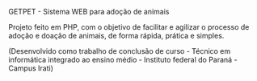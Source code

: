 GETPET - Sistema WEB para adoção de animais

Projeto feito em PHP, com o objetivo de facilitar e agilizar o processo de adoção e doação de animais, de forma rápida, prática e simples.

(Desenvolvido como trabalho de conclusão de curso - Técnico em informática integrado ao ensino médio - Instituto federal do Paraná - Campus Irati) 
